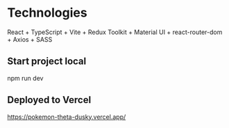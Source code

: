 # Technologies
React + TypeScript + Vite + Redux Toolkit + Material UI + react-router-dom + Axios + SASS

## Start project local
npm run dev

## Deployed to Vercel
https://pokemon-theta-dusky.vercel.app/
